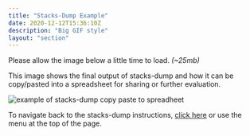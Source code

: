```yaml
---
title: "Stacks-Dump Example"
date: 2020-12-12T15:36:10Z
description: "Big GIF style"
layout: "section"
---
```


Please allow the image below a little time to load. *(~25mb)*

This image shows the final output of stacks-dump and how it can be copy/pasted into a spreadsheet for sharing or further evaluation.

![example of stacks-dump copy paste to spreadheet](/img/stacks-dump.gif)

To navigate back to the stacks-dump instructions, [click here](/stx-mining-stacksdump) or use the menu at the top of the page.
